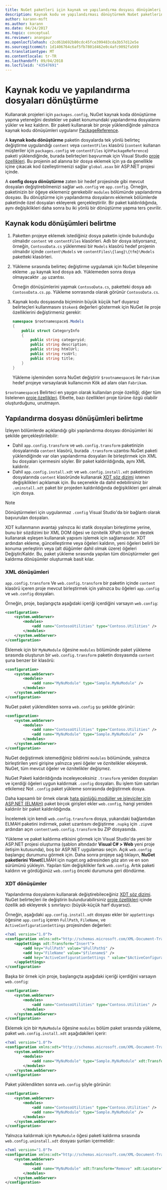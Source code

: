 ```yaml
---
title: NuGet paketleri için kaynak ve yapılandırma dosyası dönüşümleri
description: Kaynak kodu ve yapılandırması dönüştürmek NuGet paketlerini özelliği üzerinde yüklendiğinde (XML) dosyaları ayrıntılı olarak açıklanmaktadır.
author: karann-msft
ms.author: karann
ms.date: 04/24/2017
ms.topic: conceptual
ms.reviewer: anangaur
ms.openlocfilehash: c2cd61b692b80cdc45fce399483cda3b57d12e5e
ms.sourcegitcommit: 1d1406764c6af5fb7801d462e0c4afc9092fa569
ms.translationtype: MT
ms.contentlocale: tr-TR
ms.lasthandoff: 09/04/2018
ms.locfileid: "43547691"
---
```

# <a name="transforming-source-code-and-configuration-files"></a>Kaynak kodu ve yapılandırma dosyaları dönüştürme

Kullanarak projeleri için `packages.config`, NuGet kaynak koda dönüştürme yapma yeteneğini destekler ve paket konumundaki yapılandırma dosyalarını yükler ve kez kaldırın. Bir paketi kullanarak bir proje yüklendiğinde yalnızca kaynak kodu dönüşümleri uygulanır [PackageReference](../consume-packages/package-references-in-project-files.md).

A **kaynak kodu dönüştürme** paketin dosyalarda tek yönlü belirteç değiştirme uygulandığı `content` veya `contentFiles` klasörü (`content` kullanan müşteriler için `packages.config` ve `contentFiles` için`PackageReference`) paketi yüklendiğinde, burada belirteçleri başvurmak için Visual Studio [proje özellikleri](/dotnet/api/vslangproj.projectproperties?view=visualstudiosdk-2017&viewFallbackFrom=netframework-4.7). Bu projenin ad alanına bir dosya eklemek için ya da genellikle içine çıkacak kod özelleştirmenizi sağlar `global.asax` bir ASP.NET projesi içinde.

A **config dosya dönüştürme** zaten bir hedef projesinde gibi mevcut dosyaları değiştirebilmenizi sağlar `web.config` ve `app.config`. Örneğin, paketinizin bir öğeye eklemeniz gerekebilir `modules` bölümünde yapılandırma dosyası. Bu dönüştürme için yapılandırma dosyalarını eklemek bölümlerde paketinde özel dosyaları ekleyerek gerçekleştirilir. Bir paket kaldırıldığında, aynı değişiklikleri daha sonra bu iki yönlü bir dönüştürme yapma ters çevrilir.

## <a name="specifying-source-code-transformations"></a>Kaynak kodu dönüşümleri belirtme

1. Paketten projeye eklemek istediğiniz dosya paketin içinde bulunduğu olmalıdır `content` ve `contentFiles` klasörleri. Adlı bir dosya istiyorsanız, örneğin, `ContosoData.cs` yüklenmesi bir `Models` klasörü hedef projenin olmalıdır içinde `content\Models` ve `contentFiles\{lang}\{tfm}\Models` paketteki klasörleri.

1. Yükleme sırasında belirteç değiştirme uygulamak için NuGet bileşenine ekleme `.pp` kaynak kod dosya adı. Yüklemeden sonra dosya olmayacaktır `.pp` uzantısı.

    Örneğin dönüşümlerini yapmak `ContosoData.cs`, paketteki dosya adı `ContosoData.cs.pp`. Yükleme sonrasında olarak görünür `ContosoData.cs`.

1. Kaynak kodu dosyasında biçiminin büyük küçük harf duyarsız belirteçleri kullanmasını `$token$` değerleri göstermek için NuGet ile proje özelliklerini değiştirmeniz gerekir:

    ```cs
    namespace $rootnamespace$.Models
    {
        public struct CategoryInfo
        {
            public string categoryid;
            public string description;
            public string htmlUrl;
            public string rssUrl;
            public string title;
        }
    }
    ```

    Yükleme işleminden sonra NuGet değiştirir `$rootnamespace$` ile `Fabrikam` hedef projeye varsayılarak kullanıcının Kök ad alanı olan `Fabrikam`.

`$rootnamespace$` Belirteci en yaygın olarak kullanılan proje özelliği; diğer tüm listelenen [proje özellikleri](/dotnet/api/vslangproj.projectproperties?view=visualstudiosdk-2017&viewFallbackFrom=netframework-4.7). Elbette, bazı özellikleri proje türüne özgü olabilir oluşturduğunu, unutmayın.

## <a name="specifying-config-file-transformations"></a>Yapılandırma dosyası dönüşümleri belirtme

İzleyen bölümlerde açıklandığı gibi yapılandırma dosyası dönüşümleri iki şekilde gerçekleştirilebilir:

- Dahil `app.config.transform` ve `web.config.transform` paketinizin dosyalarında `content` klasörü, burada `.transform` uzantısı NuGet paketi yüklendiğinde var olan yapılandırma dosyaları ile birleştirmek için XML bu dosyaları içermesini söyler. Bir paket kaldırıldığında, aynı XML kaldırılır.
- Dahil `app.config.install.xdt` ve `web.config.install.xdt` paketinizin dosyalarında `content` klasöründe kullanarak [XDT söz dizimi](https://msdn.microsoft.com/library/dd465326.aspx) istenen değişiklikleri açıklamak için. Bu seçenekle da dahil edebilirsiniz bir `.uninstall.xdt` paket bir projeden kaldırıldığında değişiklikleri geri almak için dosya.

> [!Note]
> Dönüştürmeleri için uygulanmaz `.config` Visual Studio'da bir bağlantı olarak başvurulan dosyaları.

XDT kullanmanın avantajı yalnızca iki statik dosyaları birleştirme yerine, bunu bir sözdizimi bir XML DOM öğesi ve öznitelik XPath için tam destek kullanarak eşleşen kullanarak yapısını işlemek için sağlamasıdır. XDT ardından ekleme, güncelleştirme veya öğeleri kaldırın, yeni öğeleri belirli bir konuma yerleştirin veya (alt düğümler dahil olmak üzere) öğeleri Değiştir/Kaldır. Bu, paket yükleme sırasında yapılan tüm dönüştürmeler geri kaldırma dönüşümler oluşturmak basit kılar.

### <a name="xml-transforms"></a>XML dönüşümleri

`app.config.transform` Ve `web.config.transform` bir paketin içinde `content` klasörü içeren proje mevcut birleştirmek için yalnızca bu öğeleri `app.config` ve `web.config` dosyaları.

Örneğin, proje, başlangıçta aşağıdaki içeriği içerdiğini varsayın `web.config`:

```xml
<configuration>
    <system.webServer>
        <modules>
            <add name="ContosoUtilities" type="Contoso.Utilities" />
        </modules>
    </system.webServer>
</configuration>
```

Eklemek için bir `MyNuModule` öğesine `modules` bölümünde paket yükleme sırasında oluşturun bir `web.config.transform` paketin dosyasında `content` şuna benzer bir klasörü:

```xml
<configuration>
    <system.webServer>
        <modules>
            <add name="MyNuModule" type="Sample.MyNuModule" />
        </modules>
    </system.webServer>
</configuration>
```

NuGet paket yüklendikten sonra `web.config` şu şekilde görünür:

```xml
<configuration>
    <system.webServer>
        <modules>
            <add name="ContosoUtilities" type="Contoso.Utilities" />
            <add name="MyNuModule" type="Sample.MyNuModule" />
        </modules>
    </system.webServer>
</configuration>
```

NuGet değiştirmek istemediğiniz bildirimi `modules` bölümünde, yalnızca birleştirilen yeni girişine yalnızca yeni öğeler ve öznitelikler ekleyerek. NuGet, tüm mevcut öğeler ve öznitelikler değişmez.

NuGet Paketi kaldırıldığında inceleyeceksiniz `.transform` yeniden dosyaları ve içerdiği öğeleri uygun kaldırmak `.config` dosyaları. Bu işlem tüm satırları etkilemez Not `.config` paket yükleme sonrasında değiştirmek dosya.

Daha kapsamlı bir örnek olarak [hata günlüğü modüller ve işleyiciler için ASP.NET (ELMAH)](https://www.nuget.org/packages/elmah/) paket birçok girişleri ekler `web.config`, hangi yeniden kaldırılır bir paket kaldırıldığında.

İncelemek için kendi `web.config.transform` dosya, yukarıdaki bağlantıdan ELMAH paketini indirmek, paket uzantısını değiştirme `.nupkg` için `.zip`ve ardından açın `content\web.config.transform` bu ZIP dosyasında.

Yükleme ve paket kaldırma etkisini görmek için Visual Studio'da yeni bir ASP.NET projesi oluşturma (şablon altındadır **Visual C# > Web** yeni proje iletişim kutusunda), boş bir ASP.NET uygulaması seçin. Açık `web.config` başlangıç durumunu görmek için. Daha sonra projeye sağ tıklayın, **NuGet paketlerini Yönet**ELMAH için nuget.org adresinden göz atın ve en son sürümünü yükleyin. Yapılan tüm değişiklikler fark `web.config`. Artık paketi kaldırın ve gördüğünüz `web.config` önceki durumuna geri döndürme.

### <a name="xdt-transforms"></a>XDT dönüşümler

Yapılandırma dosyalarını kullanarak değiştirebileceğiniz [XDT söz dizimi](https://msdn.microsoft.com/library/dd465326.aspx). NuGet belirteçleri ile değiştirin bulundurabilirsiniz [proje özellikleri](/dotnet/api/vslangproj.projectproperties?view=visualstudiosdk-2017&viewFallbackFrom=netframework-4.7) içinde özellik adı ekleyerek `$` sınırlayıcı (büyük-küçük harf duyarsız).

Örneğin, aşağıdaki `app.config.install.xdt` dosyası ekler bir `appSettings` öğesine `app.config` içeren `FullPath`, `FileName`, ve `ActiveConfigurationSettings` projesinden değerleri:

```xml
<?xml version="1.0"?>
<configuration xmlns:xdt="http://schemas.microsoft.com/XML-Document-Transform">
    <appSettings xdt:Transform="Insert">
        <add key="FullPath" value="$FullPath$" />
        <add key="FileName" value="$filename$" />
        <add key="ActiveConfigurationSettings " value="$ActiveConfigurationSettings$" />
    </appSettings>
</configuration>
```

Başka bir örnek için proje, başlangıçta aşağıdaki içeriği içerdiğini varsayın `web.config`:

```xml
<configuration>
    <system.webServer>
        <modules>
            <add name="ContosoUtilities" type="Contoso.Utilities" />
        </modules>
    </system.webServer>
</configuration>
```

Eklemek için bir `MyNuModule` öğesine `modules` bölüm paket sırasında yükleme, paket `web.config.install.xdt` aşağıdakileri içerir:

```xml
<?xml version="1.0"?>
<configuration xmlns:xdt="http://schemas.microsoft.com/XML-Document-Transform">
    <system.webServer>
        <modules>
            <add name="MyNuModule" type="Sample.MyNuModule" xdt:Transform="Insert" />
        </modules>
    </system.webServer>
</configuration>
```

Paket yüklendikten sonra `web.config` şöyle görünür:

```xml
<configuration>
    <system.webServer>
        <modules>
            <add name="ContosoUtilities" type="Contoso.Utilities" />
            <add name="MyNuModule" type="Sample.MyNuModule" />
        </modules>
    </system.webServer>
</configuration>
```

Yalnızca kaldırmak için `MyNuModule` öğesi paketi kaldırma sırasında `web.config.uninstall.xdt` dosyası şunları içermelidir:

```xml
<?xml version="1.0"?>
<configuration xmlns:xdt="http://schemas.microsoft.com/XML-Document-Transform">
    <system.webServer>
        <modules>
            <add name="MyNuModule" xdt:Transform="Remove" xdt:Locator="Match(name)" />
        </modules>
    </system.webServer>
</configuration>
```
